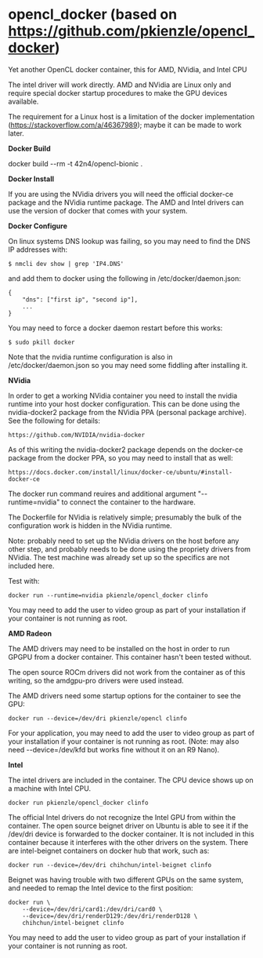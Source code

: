# opencl_docker (based on https://github.com/pkienzle/opencl_docker)
Yet another OpenCL docker container, this for AMD, NVidia, and Intel CPU

The intel driver will work directly.  AMD and NVidia are Linux only and 
require special docker startup procedures to make the GPU devices available.  

The requirement for a Linux host is a limitation of the docker implementation
(<https://stackoverflow.com/a/46367989>); maybe it can be made to work later.


**Docker Build**

docker build --rm -t 42n4/opencl-bionic .

**Docker Install**

If you are using the NVidia drivers you will need the official docker-ce
package and the NVidia runtime package.  The AMD and Intel drivers can use 
the version of docker that comes with your system.

**Docker Configure**

On linux systems DNS lookup was failing, so you may need to find
the DNS IP addresses with:

    $ nmcli dev show | grep 'IP4.DNS'

and add them to docker using the following in /etc/docker/daemon.json:


    {
        "dns": ["first ip", "second ip"],
        ...
    }

You may need to force a docker daemon restart before this works:

    $ sudo pkill docker

Note that the nvidia runtime configuration is also in /etc/docker/daemon.json
so you may need some fiddling after installing it.

**NVidia**

In order to get a working NVidia container you need to install the nvidia
runtime into your host docker configuration.  This can be done using
the nvidia-docker2 package from the NVidia PPA (personal package archive).  
See the following for details:

    https://github.com/NVIDIA/nvidia-docker

As of this writing the nvidia-docker2 package depends on the docker-ce package 
from the docker PPA, so you may need to install that as well:

    https://docs.docker.com/install/linux/docker-ce/ubuntu/#install-docker-ce

The docker run command reuires and additional argument "--runtime=nvidia" to
connect the container to the hardware.

The Dockerfile for NVidia is relatively simple; presumably the bulk of the
configuration work is hidden in the NVidia runtime.

Note: probably need to set up the NVidia drivers on the host before any other
step, and probably needs to be done using the propriety drivers from NVidia.
The test machine was already set up so the specifics are not included here.

Test with:

    docker run --runtime=nvidia pkienzle/opencl_docker clinfo

You may need to add the user to video group as part of your installation
if your container is not running as root.

**AMD Radeon**

The AMD drivers may need to be installed on the host in order to run GPGPU 
from a docker container.  This container hasn't been tested without.

The open source ROCm drivers did not work from the container as of this 
writing, so the amdgpu-pro drivers were used instead.

The AMD drivers need some startup options for the container to see the GPU:

    docker run --device=/dev/dri pkienzle/opencl clinfo

For your application, you may need to add the user to video group as part 
of your installation if your container is not running as root. (Note: may
also need --device=/dev/kfd but works fine without it on an R9 Nano).

**Intel**

The intel drivers are included in the container.  The CPU device shows up on
a machine with Intel CPU.

    docker run pkienzle/opencl_docker clinfo

The official Intel drivers do not recognize the Intel GPU from within the
container. The open source beignet driver on Ubuntu is able to see it if 
the /dev/dri device is forwarded to the docker container.  It is not 
included in this container because it interferes with the other drivers 
on the system.  There are intel-beignet containers on docker hub that work,
such as:

    docker run --device=/dev/dri chihchun/intel-beignet clinfo

Beignet was having trouble with two different GPUs on the same system,
and needed to remap the Intel device to the first position:

    docker run \
        --device=/dev/dri/card1:/dev/dri/card0 \
        --device=/dev/dri/renderD129:/dev/dri/renderD128 \
        chihchun/intel-beignet clinfo

You may need to add the user to video group as part of your installation
if your container is not running as root.
